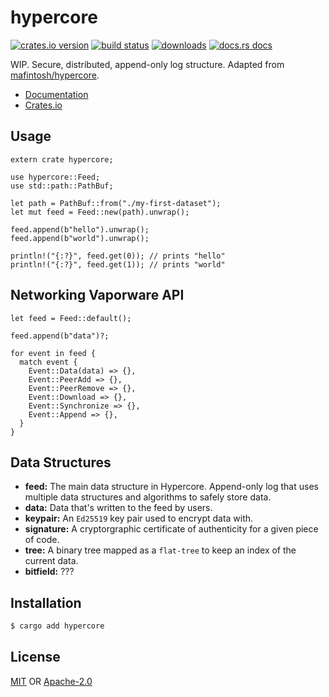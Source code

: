 # hypercore
[![crates.io version][1]][2] [![build status][3]][4]
[![downloads][5]][6] [![docs.rs docs][7]][8]

WIP. Secure, distributed, append-only log structure. Adapted from
[mafintosh/hypercore](https://github.com/mafintosh/hypercore).

- [Documentation][8]
- [Crates.io][2]

## Usage
```rust,ignore
extern crate hypercore;

use hypercore::Feed;
use std::path::PathBuf;

let path = PathBuf::from("./my-first-dataset");
let mut feed = Feed::new(path).unwrap();

feed.append(b"hello").unwrap();
feed.append(b"world").unwrap();

println!("{:?}", feed.get(0)); // prints "hello"
println!("{:?}", feed.get(1)); // prints "world"
```

## Networking Vaporware API
```rust,ignore
let feed = Feed::default();

feed.append(b"data")?;

for event in feed {
  match event {
    Event::Data(data) => {},
    Event::PeerAdd => {},
    Event::PeerRemove => {},
    Event::Download => {},
    Event::Synchronize => {},
    Event::Append => {},
  }
}
```

## Data Structures
- __feed:__ The main data structure in Hypercore. Append-only log that uses
  multiple data structures and algorithms to safely store data.
- __data:__ Data that's written to the feed by users.
- __keypair:__ An `Ed25519` key pair used to encrypt data with.
- __signature:__ A cryptorgraphic certificate of authenticity for a given piece
  of code.
- __tree:__ A binary tree mapped as a `flat-tree` to keep an index of the
  current data.
- __bitfield:__ ???

## Installation
```sh
$ cargo add hypercore
```

## License
[MIT](./LICENSE-MIT) OR [Apache-2.0](./LICENSE-APACHE)

[1]: https://img.shields.io/crates/v/hypercore.svg?style=flat-square
[2]: https://crates.io/crates/hypercore
[3]: https://img.shields.io/travis/datrs/hypercore.svg?style=flat-square
[4]: https://travis-ci.org/datrs/hypercore
[5]: https://img.shields.io/crates/d/hypercore.svg?style=flat-square
[6]: https://crates.io/crates/hypercore
[7]: https://docs.rs/hypercore/badge.svg
[8]: https://docs.rs/hypercore
